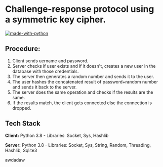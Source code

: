 # Challenge-response protocol using a symmetric key cipher.

[![made-with-python](https://img.shields.io/badge/Made%20with-Python-1f425f.svg)](https://www.python.org/)

## Procedure:

1. Client sends uername and password.
2. Server checks if user exists and if it doesn't, creates a new user in the database with those credentials.
3. The server then generates a random number and sends it to the user.
4. The user hashes the concatenated result of password+random number and sends it back to the server.
5. The server does the same operation and checks if the results are the same.
6. If the results match, the client gets connected else the connection is dropped.

## Tech Stack

**Client:** Python 3.8 - Libraries: Socket, Sys, Hashlib

**Server:** Python 3.8 - Libraries: Socket, Sys, String, Random, Threading, Hashlib, Sqlite3

awdadaw
